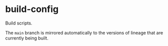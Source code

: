 # build-config

Build scripts.


The `main` branch is mirrored automatically to the versions of lineage that are currently being built.
